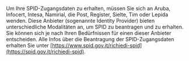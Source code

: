 Um Ihre SPID-Zugangsdaten zu erhalten, müssen Sie sich an Aruba, Infocert, Intesa, Namirial, die Post, Register, Sielte, Tim oder Lepida wenden. Diese Anbieter (sogenannte Identity Provider) bieten unterschiedliche Modalitäten an, um SPID zu beantragen und zu erhalten. Sie können sich je nach Ihren Bedürfnissen für einen dieser Anbieter entscheiden. Alle Infos über die Beantragung der SPID-Zugangsdaten erhalten Sie unter [https://www.spid.gov.it/richiedi-spid](https://spid.gov.it/richiedi-spid).
